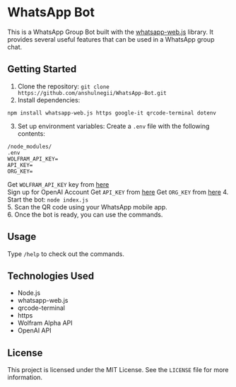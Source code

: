 # WhatsApp Bot

This is a WhatsApp Group Bot built with the [whatsapp-web.js](https://wwebjs.dev/) library. It provides several useful features that can be used in a WhatsApp group chat.

## Getting Started

1. Clone the repository: `git clone https://github.com/anshulnegii/WhatsApp-Bot.git`
2. Install dependencies: 
```
npm install whatsapp-web.js https google-it qrcode-terminal dotenv
```
3. Set up environment variables: Create a `.env` file with the following contents:
```
/node_modules/
.env
WOLFRAM_API_KEY=
API_KEY=
ORG_KEY=
```
Get `WOLFRAM_API_KEY` key from [here](https://products.wolframalpha.com/api)\
Sign up for OpenAI Account
Get `API_KEY` from [here](https://platform.openai.com/account/api-keys)
Get `ORG_KEY` from [here](https://platform.openai.com/account/org-settings)
4. Start the bot: `node index.js`\
5. Scan the QR code using your WhatsApp mobile app.\
6. Once the bot is ready, you can use the commands.

## Usage

Type `/help` to check out the commands. 

## Technologies Used

- Node.js
- whatsapp-web.js
- qrcode-terminal
- https
- Wolfram Alpha API
- OpenAI API

## License

This project is licensed under the MIT License. See the `LICENSE` file for more information.
